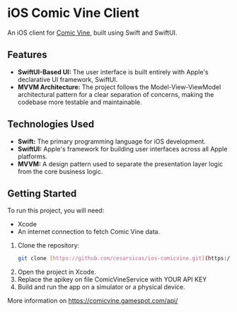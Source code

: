# iOS Comic Vine Client

An iOS client for [Comic Vine](https://comicvine.gamespot.com/), built using Swift and SwiftUI.

## Features

* **SwiftUI-Based UI:** The user interface is built entirely with Apple's declarative UI framework, SwiftUI.
* **MVVM Architecture:** The project follows the Model-View-ViewModel architectural pattern for a clear separation of concerns, making the codebase more testable and maintainable.

## Technologies Used

* **Swift:** The primary programming language for iOS development.
* **SwiftUI:** Apple's framework for building user interfaces across all Apple platforms.
* **MVVM:** A design pattern used to separate the presentation layer logic from the core business logic.

## Getting Started

To run this project, you will need:

* Xcode
* An internet connection to fetch Comic Vine data.

1.  Clone the repository:
    ```bash
    git clone [https://github.com/cesarsicas/ios-comicvine.git](https://github.com/cesarsicas/ios-comicvine.git)
    ```
2.  Open the project in Xcode.
3.  Replace the apikey on file ComicVineService with YOUR API KEY 
3.  Build and run the app on a simulator or a physical device.


More information on 
https://comicvine.gamespot.com/api/